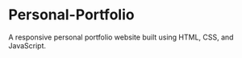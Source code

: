 # Personal-Portfolio
A responsive personal portfolio website built using HTML, CSS, and JavaScript.
